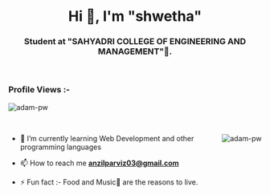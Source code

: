 
<!--EDIT starts here -->


<h1 align="center">Hi 👋, I'm "shwetha"</h1>
<h3 align="center">Student at "SAHYADRI COLLEGE OF ENGINEERING AND MANAGEMENT"🌟.</h3>

<br>

<p align="right"> <h3>Profile Views :-</h3> <img src="https://komarev.com/ghpvc/?username=adam-pw&label=Profile%20views&color=0e75b6&style=flat"
    alt="adam-pw" /> 
  </p>

<br>

<p><img align="right" src="https://github.com/Adam-pw/Adam-pw/blob/main/animation_500_kxa883sd.gif" alt="adam-pw" /></p>


- 🌱 I’m currently learning Web Development and other programming languages

- 📫 How to reach me **anzilparviz03@gmail.com**

- ⚡ Fun fact :- Food and Music🎵 are the reasons to live.

<br>

<!--EDIT starts here -->